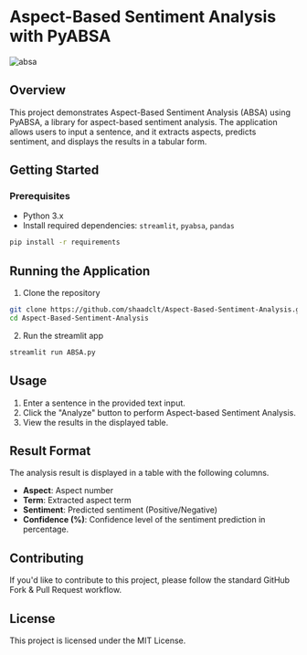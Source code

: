 # Aspect-Based Sentiment Analysis with PyABSA

![absa](https://github.com/shaadclt/Aspect-Based-Sentiment-Analysis/assets/98437584/a4397b5c-307e-42c4-a178-f70f177cbb3f)

## Overview

This project demonstrates Aspect-Based Sentiment Analysis (ABSA) using PyABSA, a library for aspect-based sentiment analysis. The application allows users to input a sentence, and it extracts aspects, predicts sentiment, and displays the results in a tabular form.

## Getting Started

### Prerequisites

- Python 3.x
- Install required dependencies: `streamlit`, `pyabsa`, `pandas`

```bash
pip install -r requirements
```

## Running the Application

1. Clone the repository

```bash
git clone https://github.com/shaadclt/Aspect-Based-Sentiment-Analysis.git
cd Aspect-Based-Sentiment-Analysis
```

2. Run the streamlit app

```bash
streamlit run ABSA.py
```

## Usage

1. Enter a sentence in the provided text input.
2. Click the "Analyze" button to perform Aspect-based Sentiment Analysis.
3. View the results in the displayed table.


## Result Format

The analysis result is displayed in a table with the following columns.

- **Aspect**: Aspect number
- **Term**: Extracted aspect term
- **Sentiment**: Predicted sentiment (Positive/Negative)
- **Confidence (%)**: Confidence level of the sentiment prediction in percentage. 


## Contributing 

If you'd like to contribute to this project, please follow the standard GitHub Fork & Pull Request workflow.


## License

This project is licensed under the MIT License.

